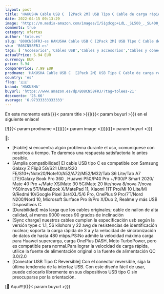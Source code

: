 ```yaml
---
layout: post
title: 'HAKUSHA Cable USB C  [2Pack 2M] USB Tipo C Cable de carga rápida de nailon para Android Samsung Galaxy S21 Ultra Note 20 Z Fold 3 Huawei P50 Mate 40 MateBook Xiaomi 11 OnePlus Google Pixel 5 Realme'
date: 2022-04-15 09:13:29
image: 'https://m.media-amazon.com/images/I/51gdcgp+LdL._SL500_._SL400_.jpg'
comments: true
category: ofertas
author: 'tole.es'
slug: 'B08CN58FRJ-es HAKUSHA Cable USB C [2Pack 2M] USB Tipo C Cable de carga...'
sku: 'B08CN58FRJ-es'
tags: [ 'Accesorios','Cables USB','Cables y accesorios','Cables y conectores','Informática','android','hakusha','🇪🇸', ]
actualPrice: 5.94 EUR
currency: EUR
price: 5.94
comparePrice: 7.99 EUR
prodname: 'HAKUSHA Cable USB C  [2Pack 2M] USB Tipo C Cable de carga rápida de nailon para Android Samsung Galaxy S21 Ultra Note 20 Z Fold 3 Huawei P50 Mate 40 MateBook Xiaomi 11 OnePlus Google Pixel 5 Realme'
country: 'es'
flag: '🇪🇸'
brand: 'HAKUSHA'
buyurl: 'https://www.amazon.es/dp/B08CN58FRJ/?tag=tolees-21'
descuento: '25.66'
average: '6.97333333333333'
---
```


En este momento está [{{< param title >}}]({{< param buyurl >}}) en el siguiente enlace!

[![{{< param prodname >}}]({{< param image >}})]({{< param buyurl >}})

🔎:

- [Fiable] si encuentra algún problema durante el uso, comuníquese con nosotros a tiempo. Te daremos una respuesta satisfactoria lo antes posible.
- [Amplia compatibilidad] El cable USB tipo C es compatible con Samsung Galaxy Z Flip3 5G/S21 Ultra/S20 FE/S10+/Note20/Note10/A52/A72/M52/M32/Tab S6 Lite/Tab A7 LTE/Galaxy Book Pro 360 , Huawei P50/P40 Pro +/P30/P Smart 2020/ Mate 40 Pro +/Mate XS/Mate 30 5G/Mate 20 lite/nova 8/nova 7/nova Y60/nova 5T/MateBook X/MatePad 11, Xiaomi 11T Pro/Mi 10 Lite/Mi 9/Redmi 10/Google Pixel 3a/4XL/5/6 Pro, OnePlus 9 Pro/7T/Nord N200/Nord 10, Microsoft Surface Pro 8/Pro X/Duo 2, Realme y más USB Dispositivos C.
- [Durabilidad] más larga que los cables originales; cable de nailon de alta calidad, al menos 9000 veces 90 grados de inclinación
- [Sync charge] nuestros cables cumplen la especificación usb según la versión type c 1.1, 56 kilohom y 22 awg de resistencias de identificación nuclear; soporta la carga rápida de 3 a y la velocidad de sincronización de datos de hasta 480 mbps.PS:No admite la velocidad máxima carga para Huawei supercarga, carga OnePlus DASH, Moto TurboPower, pero es compatible para normal.Para lograr la velocidad de carga rápida, utilice la fuente de alimentación original o la fuente de alimentación QC 3.0/2.0
- [Conector USB Tipo C Reversible] Con el conector reversible, siga la última tendencia de la interfaz USB. Con este diseño fácil de usar, puede colocarlo libremente en sus dispositivos USB tipo C sin preocuparse por la orientación.

[🛒 Aquí!!!]({{< param buyurl >}})
